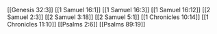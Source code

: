 [[Genesis 32:3]]
[[1 Samuel 16:1]]
[[1 Samuel 16:3]]
[[1 Samuel 16:12]]
[[2 Samuel 2:3]]
[[2 Samuel 3:18]]
[[2 Samuel 5:1]]
[[1 Chronicles 10:14]]
[[1 Chronicles 11:10]]
[[Psalms 2:6]]
[[Psalms 89:19]]
